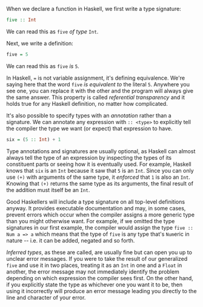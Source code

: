 When we declare a function in Haskell, we first write a type signature:

```haskell
five :: Int
```

We can read this as `five` *of type* `Int`.

Next, we write a definition:

```haskell
five = 5
```

We can read this as `five` *is* `5`.

In Haskell, `=` is not variable assignment, it's defining equivalence. We're
saying here that the word `five` *is equivalent to* the literal `5`. Anywhere
you see one, you can replace it with the other and the program will always give
the same answer. This property is called *referential transparency* and it holds
true for any Haskell definition, no matter how complicated.

It's also possible to specify types with an *annotation* rather than a
signature. We can annotate any expression with `:: <type>` to explicitly tell
the compiler the type we want (or expect) that expression to have.

```haskell
six = (5 :: Int) + 1
```

Type annotations and signatures are usually optional, as Haskell can almost
always tell the type of an expression by inspecting the types of its constituent
parts or seeing how it is eventually used. For example, Haskell knows that `six`
is an `Int` because it saw that `5` is an `Int`. Since you can only use `(+)`
with arguments of the same type, it *enforced* that `1` is also an `Int`.
Knowing that `(+)` returns the same type as its arguments, the final result of
the addition must itself be an `Int`.

Good Haskellers will include a type signature on all top-level definitions
anyway. It provides executable documentation and may, in some cases, prevent
errors which occur when the compiler assigns a more generic type than you might
otherwise want. For example, if we omitted the type signatures in our first
example, the compiler would assign the type `five :: Num a => a` which means
that the type of `five` is any type that's `Num`eric in nature -- i.e. it can
be added, negated and so forth.

*Inferred types*, as these are called, are usually fine but can open you up to
unclear error messages. If you were to take the result of our generalized `five`
and use it in two places, treating it as an `Int` in one and a `Float` in
another, the error message may not immediately identify the problem depending on
which expression the compiler sees first. On the other hand, if you explicitly
state the type as whichever one you want it to be, then using it incorrectly
will produce an error message leading you directly to the line and character of
your error.
